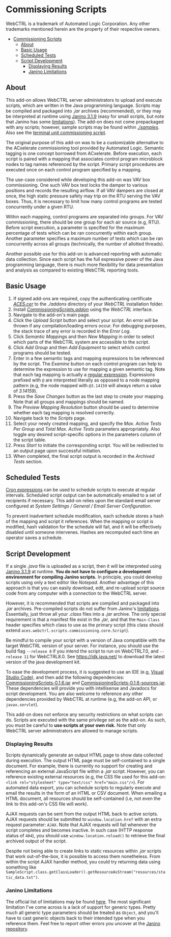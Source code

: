 # Commissioning Scripts

WebCTRL is a trademark of Automated Logic Corporation. Any other trademarks mentioned herein are the property of their respective owners.

- [Commissioning Scripts](#commissioning-scripts)
  - [About](#about)
  - [Basic Usage](#basic-usage)
  - [Scheduled Tests](#scheduled-tests)
  - [Script Development](#script-development)
    - [Displaying Results](#displaying-results)
    - [Janino Limitations](#janino-limitations)

## About

This add-on allows WebCTRL server administrators to upload and execute scripts, which are written in the Java programming language. Scripts may be compiled and packaged into *.jar* archives (recommended), or they may be interpreted at runtime using [Janino 3.1.9](http://janino-compiler.github.io/janino/) (easy for small scripts, but note that Janino has some [limitations](#janino-limitations)). The add-on does not come prepackaged with any scripts; however, sample scripts may be found within [*./samples*](./samples). Also see the [terminal unit commissioning script](https://github.com/automatic-controls/terminal-unit-script).

The original purpose of this add-on was to be a customizable alternative to the ACxelerate commissioning tool provided by Automated Logic. Semantic tagging is one concept borrowed from ACxelerate. Before execution, each script is paired with a mapping that associates control program microblock nodes to tag names referenced by the script. Primary script procedures are executed once on each control program specified by a mapping.

The use-case considered while developing this add-on was VAV box commissioning. One such VAV box test locks the damper to various positions and records the resulting airflow. If all VAV dampers are closed at once, the high static pressure safety may trip on the RTU serving the VAV boxes. Thus, it is necessary to limit how many control programs are tested concurrently under a given RTU.

Within each mapping, control programs are separated into groups. For VAV commissioning, there should be one group for each air source (e.g, RTU). Before script execution, a parameter is specified for the maximum percentage of tests which can be ran concurrently within each group. Another parameter specifies a maximum number of tests which can be ran concurrently across all groups (technically, the number of allotted threads).

Another possible use for this add-on is advanced reporting with automatic data collection. Since each script has the full expressive power of the Java programming language, there is much more flexibility for data presentation and analysis as compared to existing WebCTRL reporting tools.

## Basic Usage

1. If signed add-ons are required, copy the authenticating certificate [*ACES.cer*](https://github.com/automatic-controls/addon-dev-script/blob/main/ACES.cer?raw=true) to the *./addons* directory of your *WebCTRL* installation folder.
2. Install [*CommissioningScripts.addon*](https://github.com/automatic-controls/commissioning-scripts/releases/latest/download/CommissioningScripts.addon) using the *WebCTRL* interface.
3. Navigate to the add-on's main page.
4. Click the *Upload Script* button and select your script. An error will be thrown if any compilation/loading errors occur. For debugging purposes, the stack trace of any error is recorded in the *Error Log*.
5. Click *Semantic Mappings* and then *New Mapping* in order to select which parts of the WebCTRL system are accessible to the script.
6. Click *Add Group* and then *Add Equipment* to select which control programs should be tested.
7. Enter in a few semantic tags and mapping expressions to be referenced by the script. The *Examine* button on each control program can help to determine the expression to use for mapping a given semantic tag. Note that each tag mapping is actually a [regular expression](https://docs.oracle.com/en/java/javase/18/docs/api/java.base/java/util/regex/Pattern.html). Expressions prefixed with `@` are interpreted literally as opposed to a node mapping pattern (e.g, the node mapped with `@3.14159` will always return a value of *3.14159*).
8. Press the *Save Changes* button as the last step to create your mapping. Note that all groups and mappings should be named.
9.  The *Preview Mapping Resolution* button should be used to determine whether each tag mapping is resolved correctly.
10. Navigate back to the *Scripts* page.
11. Select your newly created mapping, and specify the *Max. Active Tests Per Group* and *Total Max. Active Tests* parameters appropriately. Also toggle any desired script-specific options in the parameters column of the script table.
12. Press *Start* to initiate the corresponding script. You will be redirected to an output page upon successful initiation.
13. When completed, the final script output is recorded in the *Archived Tests* section.

## Scheduled Tests

[Cron expressions](https://docs.spring.io/spring-framework/docs/current/javadoc-api/org/springframework/scheduling/support/CronExpression.html#parse-java.lang.String-) can be used to schedule scripts to execute at regular intervals. Scheduled script output can be automatically emailed to a set of recipients if necessary. This add-on relies upon the standard email server configured at *System Settings / General / Email Server Configuration*.

To prevent inadvertent schedule modification, each schedule stores a hash of the mapping and script it references. When the mapping or script is modified, hash validation for the schedule will fail, and it will be effectively disabled until someone intervenes. Hashes are recomputed each time an operator saves a schedule.

## Script Development

If a single *.java* file is uploaded as a script, then it will be interpreted using [Janino 3.1.9](http://janino-compiler.github.io/janino/) at runtime. **You do not have to configure a development environment for compiling Janino scripts.** In principle, you could develop scripts using only a text editor like *Notepad*. Another advantage of this approach is that you can easily download, edit, and re-upload script source code from any computer with a connection to the WebCTRL server.

However, it is recommended that scripts are compiled and packaged into *.jar* archives. Pre-compiled scripts do not suffer from Janino's [limitations](#janino-limitations). Essentially, just throw all your *.class* files into a *.jar* archive. The only special requirement is that a manifest file exist in the *.jar*, and that the `Main-Class` header specifies which class to use as the primary script (this class should extend `aces.webctrl.scripts.commissioning.core.Script`).

Be mindful to compile your script with a version of Java compatible with the target WebCTRL version of your server. For instance, you should use the build flag `--release 8` if you intend the script to run on WebCTRL7.0, and `--release 11` for WebCTRL8.0. See https://jdk.java.net/ to download the latest version of the java development kit.

To ease the development process, it is suggested to use an IDE (e.g, [Visual Studio Code](https://code.visualstudio.com/)), and then add the following dependencies: [CommissioningScripts-0.1.6.jar](https://github.com/automatic-controls/commissioning-scripts/releases/download/v0.1.6-beta/CommissioningScripts-0.1.6.jar) and [CommissioningScripts-0.1.6-sources.jar](https://github.com/automatic-controls/commissioning-scripts/releases/download/v0.1.6-beta/CommissioningScripts-0.1.6-sources.jar). These dependencies will provide you with intellisense and Javadocs for script development. You are also welcome to reference any other dependencies provided by WebCTRL at runtime (e.g, the add-on API, or `javax.servlet`).

This add-on does not enforce any security restrictions on what scripts can do. Scripts are executed with the same privilege set as the add-on. As such, you must be careful to **use scripts at your own risk.** Note that only WebCTRL server administrators are allowed to manage scripts.

### Displaying Results

Scripts dynamically generate an output HTML page to show data collected during execution. The output HTML page must be self-contained to a single document. For example, there is currently no support for creating and referencing an external JavaScript file within a *.jar* script. However, you can reference existing external resources (e.g, the CSS file used for this add-on: `<link rel="stylesheet" type="text/css" href="main.css"/>`). For automated data export, you can schedule scripts to regularly execute and email the results in the form of an HTML or CSV document. When emailing a HTML document, all resources should be self-contained (i.e, not even the link to this add-on's CSS file will work).

AJAX requests can be sent from the output HTML back to active scripts. AJAX requests should be submitted to `window.location.href` with an extra request parameter: `AJAX`. Note that AJAX requests will fail whenever the script completes and becomes inactive. In such case (HTTP response status of `404`), you should use `window.location.reload()` to retrieve the final archived output of the script.

Despite not being able to create links to static resources within *.jar* scripts that work out-of-the-box, it is possible to access them nonetheless. From within the script AJAX handler method, you could try returning data using something like `SampleScript.class.getClassLoader().getResourceAsStream("resources/static_data.txt")`.

### Janino Limitations

The official list of limitations may be found [here](http://janino-compiler.github.io/janino/#limitations). The most significant limitation I've come across is a lack of support for generic types. Pretty much all generic type parameters should be treated as `Object`, and you'll have to cast generic objects back to their intended type when you reference them. Feel free to report other errors you uncover at the [Janino repository](https://github.com/janino-compiler/janino/issues).